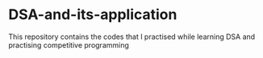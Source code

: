 # DSA-and-its-application
This repository contains the codes that I practised while learning DSA and practising competitive programming 
